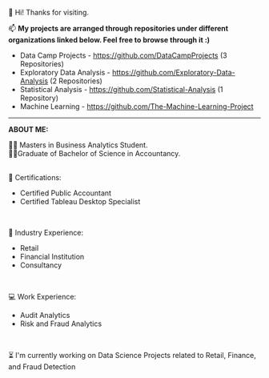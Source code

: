 👋 Hi! Thanks for visiting.

📫 **My projects are arranged through repositories under different organizations linked below. Feel free to browse through it :)** <br>
- Data Camp Projects - https://github.com/DataCampProjects (3 Repositories)
- Exploratory Data Analysis - https://github.com/Exploratory-Data-Analysis (2 Repositories)
- Statistical Analysis - https://github.com/Statistical-Analysis (1 Repository)
- Machine Learning - https://github.com/The-Machine-Learning-Project


-----------------------------------------------------------------------------------

**ABOUT ME:**

🧑‍🎓 Masters in Business Analytics Student. <br>
🧑‍🎓Graduate of Bachelor of Science in Accountancy. <br>
<br>

🧣 Certifications:
- Certified Public Accountant <br>
- Certified Tableau Desktop Specialist
<br>

🌱 Industry Experience:
- Retail
- Financial Institution
- Consultancy
<br>

💻 Work Experience:
- Audit Analytics
- Risk and Fraud Analytics
<br>

⏳ I'm currently working on Data Science Projects related to Retail, Finance, and Fraud Detection



<!---
InsightInspector/InsightInspector is a âœ¨ special âœ¨ repository because its `README.md` (this file) appears on your GitHub profile.
You can click the Preview link to take a look at your changes.
--->
